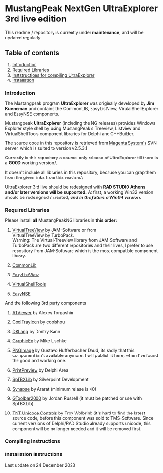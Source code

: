 MustangPeak NextGen UltraExplorer 3rd live edition
==================================================

This readme / repository is currently under **maintenance**, and will be updated regularly.

## Table of contents
1.  [Introduction](#Introduction)
2.  [Required Libraries](#Required-Libraries)
3.  [Inststructions for compiling UltraExplorer](#Compiling)
4.  [Installation](#Installation)


### Introduction

The Mustangpeak program **UltraExplorer** was originally developed by **Jim 
Kueneman** and contains the CommonLIB, EasyListView, VirutalShellExplorer and EasyNSE components.

Mustangpeak **UltraExplorer** (including the NG releases) provides Windows Explorer style shell by using MustangPeak's Treeview, Listview and
VirtualShellTools component libraries for Delphi and C++Builder.

The source code in this repository is retrieved from [Magenta System's](https://magsys.co.uk) SVN server, which is suited
to version v2.5.3.1

Currently is this repository a source-only release of UltraExplorer till there is a **G00D** working version.\

It doesn't include all libraries in this repository, because you can grap them from the given links from this readme.\

UltraExplorer 3rd live should be redesigned with **RAD STUDIO Athens and/or later versions will be supported.**
At first, a working Win32 version should be redesigned / created, ***and in the future a Win64 version***.

### Required Libraries

Please install **all** MustangPeakNG libraries in **this order:**

1.	[VirtualTreeView](https://github.com/JAM-Software/Virtual-TreeView) by JAM-Software or from\
		[VirtualTreeView](https://github.com/TurboPack/Virtual-TreeView) by TurboPack.\
		Warning: The Virtual-Treeview library from JAM-Software and TurboPack are two different repositories and their
		lives, I prefer to use repository from JAM-Software which is the most compatible component library.

2.	[CommonLib](https://github.com/MustangPeakNG/CommonLib)

3.	[EasyListView](https://github.com/MustangPeakNG/EasyListView)

4.	[VirtualShellTools](https://github.com/MustangpeakNG/VirtualShellTools)

5.	[EasyNSE](https://github.com/MustangpeakNG/EasyNSE)

And the following 3rd party components

1.	[ATViewer](https://github.com/Alexey-T/ATViewer) by Alexey Torgashin

2.	[CoolTrayIcon](https://github.com/coolshou/CoolTrayIcon) by coolshou 

3.	[DKLang](https://github.com/yktoo/dklang) by Dmitry Kann

4.	[GraphicEx](https://github.com/mike-lischke/GraphicEx) by Mike Lischke

5.	[PNGImage]() by Gustavo Huffenbacher Daud, its sadly that this component isn't available anymore. I will publish it here, when I've found the good and working one. 

6.	[PrintPreview](http://www.delphiarea.com/products/delphi-components/preview/) by Delphi Area

7.	[SpTBXLib](https://github.com/SilverpointDev/sptbxlib) by Silverpoint Development

8.	[Synapse](http://synapse.ararat.cz/) by Ararat (minimum relase is 40)

9.	[GToolbar2000](https://jrsoftware.org/tb2kdl.php) by Jordan Russell (it must be patched or use with SpTBXLib)

10.	[TNT Unicode Controls]() by Troy Wolbrink (it's hard to find the latest source code, before this component was sold to TMS-Software. Since current versions of Delphi/RAD Studio already supports unicode, this component will be no longer needed and it will be removed first.


### Compiling instructions


### Installation instructions

Last update on 24 December 2023